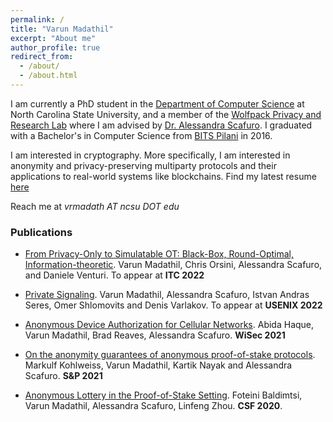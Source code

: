 ```yaml
---
permalink: /
title: "Varun Madathil"
excerpt: "About me"
author_profile: true
redirect_from:
  - /about/
  - /about.html
---
```


I am currently a PhD student in the [Department of Computer Science](https://www.csc.ncsu.edu/) at North Carolina State University, and a member of the [Wolfpack Privacy and Research Lab](https://wspr.csc.ncsu.edu/) where I am advised by [Dr. Alessandra Scafuro](https://sites.google.com/ncsu.edu/ascafuro/).
I graduated with a Bachelor's in Computer Science from [BITS Pilani](https://www.bits-pilani.ac.in/) in 2016.

I am interested in cryptography. More specifically, I am interested in anonymity and privacy-preserving multiparty protocols and their applications to real-world systems like blockchains. Find my latest resume [here](/files/resume.pdf)

Reach me at *vrmadath AT ncsu DOT edu*




### Publications

- [From Privacy-Only to Simulatable OT: Black-Box, Round-Optimal, Information-theoretic](https://eprint.iacr.org/2022/034.pdf). Varun Madathil, Chris Orsini, Alessandra Scafuro, and Daniele Venturi. To appear at **ITC 2022**

- [Private Signaling](https://eprint.iacr.org/2021/853.pdf). Varun Madathil, Alessandra Scafuro, Istvan Andras Seres, Omer Shlomovits and Denis Varlakov. To appear at **USENIX 2022**

- [Anonymous Device Authorization for Cellular Networks](https://eprint.iacr.org/2021/753.pdf).  Abida Haque, Varun Madathil, Brad Reaves, Alessandra Scafuro. **WiSec 2021**

- [On the anonymity guarantees of anonymous proof-of-stake protocols](https://eprint.iacr.org/2021/409.pdf). Markulf Kohlweiss, Varun Madathil, Kartik Nayak and Alessandra Scafuro. **S&P 2021**

- [Anonymous Lottery in the Proof-of-Stake Setting](https://eprint.iacr.org/2020/533.pdf). Foteini Baldimtsi, Varun Madathil, Alessandra Scafuro, Linfeng Zhou.  **CSF 2020**.
